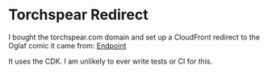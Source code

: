 # Torchspear Redirect

I bought the torchspear.com domain and set up a CloudFront redirect to the Oglaf comic it came from: [Endpoint](https://oglaf.com/endpoint/)

It uses the CDK. I am unlikely to ever write tests or CI for this.
